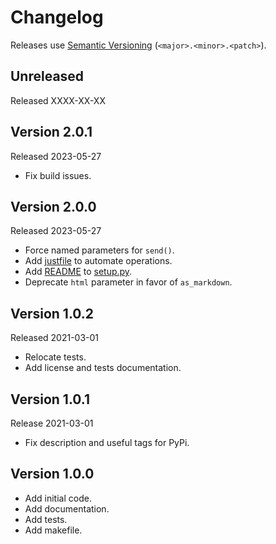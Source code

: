 # Changelog

Releases use [Semantic Versioning](https://semver.org/) (`<major>.<minor>.<patch>`).

## Unreleased

Released XXXX-XX-XX

## Version 2.0.1

Released 2023-05-27

- Fix build issues.

## Version 2.0.0

Released 2023-05-27

- Force named parameters for `send()`.
- Add [justfile](./justfile) to automate operations.
- Add [README](./README.md) to [setup.py](./setup.py).
- Deprecate `html` parameter in favor of `as_markdown`.

## Version 1.0.2

Released 2021-03-01

- Relocate tests.
- Add license and tests documentation.

## Version 1.0.1

Release 2021-03-01

- Fix description and useful tags for PyPi.

## Version 1.0.0

- Add initial code.
- Add documentation.
- Add tests.
- Add makefile.
